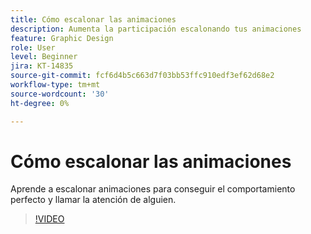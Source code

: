 ```yaml
---
title: Cómo escalonar las animaciones
description: Aumenta la participación escalonando tus animaciones
feature: Graphic Design
role: User
level: Beginner
jira: KT-14835
source-git-commit: fcf6d4b5c663d7f03bb53ffc910edf3ef62d68e2
workflow-type: tm+mt
source-wordcount: '30'
ht-degree: 0%

---
```


# Cómo escalonar las animaciones

Aprende a escalonar animaciones para conseguir el comportamiento perfecto y llamar la atención de alguien.

>[!VIDEO](https://video.tv.adobe.com/v/3426981?quality=12&learn=on&hidetitle=true)
